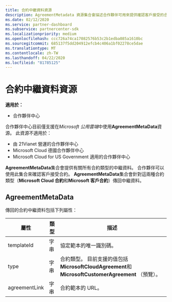 ```yaml
---
title: 合約中繼資料資源
description: AgreementMetadata 資源集合會描述合作夥伴可用來提供確認客戶接受的合約類型。
ms.date: 02/12/2020
ms.service: partner-dashboard
ms.subservice: partnercenter-sdk
ms.localizationpriority: medium
ms.openlocfilehash: ccc726a74ca17082576b53c2b1edba085a1610bc
ms.sourcegitcommit: 685137f5dd204912efcb4c406a1bf02278ce5dae
ms.translationtype: MT
ms.contentlocale: zh-TW
ms.lasthandoff: 04/22/2020
ms.locfileid: "81785125"
---
```

# <a name="agreement-metadata-resources"></a>合約中繼資料資源

**適用於：**

- 合作夥伴中心

合作夥伴中心目前僅支援在*Microsoft 公用雲端*中使用**AgreementMetaData**資源。 此資源不適用於：

- 由 21Vianet 營運的合作夥伴中心
- Microsoft Cloud 德國合作夥伴中心
- Microsoft Cloud for US Government 適用的合作夥伴中心

**AgreementMetaData**集合會提供有關所有合約類型的中繼資料。 合作夥伴可以使用此集合來確認客戶接受合約。 **AgreementMetaData**集合會針對這兩種合約類型（**Microsoft Cloud 合約**和**Microsoft 客戶合約**）傳回中繼資料。

## <a name="agreementmetadata"></a>AgreementMetaData

傳回的合約中繼資料包括下列屬性：

| 屬性      | 類型               | 描述                                                                       |
|---------------|--------------------|-----------------------------------------------------------------------------------|
| templateId    | 字串             | 協定範本的唯一識別碼。                                       |
| type          | 字串             | 合約類型。 目前支援的值包括**MicrosoftCloudAgreement**和**MicrosoftCustomerAgreement** （預覽）。 |
| agreementLink | 字串             | 合約範本的 URL。                                                    |
